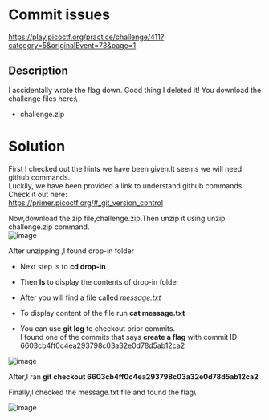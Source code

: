 # Commit issues
<https://play.picoctf.org/practice/challenge/411?category=5&originalEvent=73&page=1>

## Description
I accidentally wrote the flag down. Good thing I deleted it!
You download the challenge files here:\
* challenge.zip

# Solution

First I checked out the hints we have been given.It seems we will need github commands.<br>
Luckily, we have been provided a link to understand github commands.<br>
Check it out here:\
<https://primer.picoctf.org/#_git_version_control>

Now,download the zip file,challenge.zip.Then unzip it using unzip challenge.zip command.\
![image](https://github.com/Bbrnn/picoCTF2024-writeups/assets/113863725/c986570c-9697-4c80-82d8-2b71f1bd9cdb)

After unzipping ,I found drop-in folder

* Next step is to **cd drop-in**
* Then **ls** to display the contents of drop-in folder
* After you will find a file called *message.txt*
* To display content of the file run **cat message.txt**

* You can use **git log** to checkout prior commits.\
I found one of the commits that says **create a flag** with commit ID 6603cb4ff0c4ea293798c03a32e0d78d5ab12ca2


![image](https://github.com/Bbrnn/picoCTF2024-writeups/assets/113863725/be72e1aa-7568-4e8b-844a-d4713656b470)

After,I ran **git checkout 6603cb4ff0c4ea293798c03a32e0d78d5ab12ca2**

Finally,I checked the message.txt file and found the flag\

![image](https://github.com/Bbrnn/picoCTF2024-writeups/assets/113863725/6637006d-6912-46db-ae32-3c5433b0d397)















